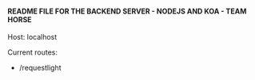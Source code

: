 #### README FILE FOR THE BACKEND SERVER - NODEJS AND KOA - TEAM HORSE

Host: localhost

Current routes:
- /requestlight
